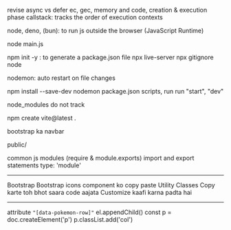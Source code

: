 revise async vs defer
ec, gec, memory and code, creation & execution phase
callstack: tracks the order of execution contexts

node, deno, (bun): to run js outside the browser (JavaScript Runtime)

node main.js

npm init -y : to generate a package.json file
npx live-server
npx gitignore node

nodemon: auto restart on file changes

npm install --save-dev nodemon
package.json scripts, run run "start", "dev"

node_modules do not track

npm create vite@latest .

bootstrap ka navbar

public/

common js modules (require & module.exports)
import and export statements
type: 'module'

---

Bootstrap
Bootstrap icons
component ko copy paste
Utility Classes
Copy karte toh bhot saara code aajata
Customize kaafi karna padta hai

---

attribute `"[data-pokemon-row]"`
el.appendChild()
const p = doc.createElement('p')
p.classList.add('col')
